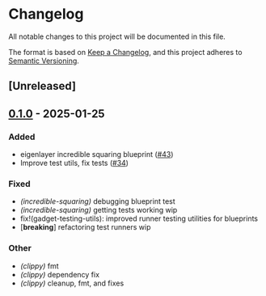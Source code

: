 # Changelog

All notable changes to this project will be documented in this file.

The format is based on [Keep a Changelog](https://keepachangelog.com/en/1.0.0/),
and this project adheres to [Semantic Versioning](https://semver.org/spec/v2.0.0.html).

## [Unreleased]

## [0.1.0](https://github.com/tangle-network/gadget/releases/tag/gadget-core-testing-utils-v0.1.0) - 2025-01-25

### Added

- eigenlayer incredible squaring blueprint ([#43](https://github.com/tangle-network/gadget/pull/43))
- Improve test utils, fix tests ([#34](https://github.com/tangle-network/gadget/pull/34))

### Fixed

- *(incredible-squaring)* debugging blueprint test
- *(incredible-squaring)* getting tests working wip
- fix!(gadget-testing-utils): improved runner testing utilities for blueprints
- [**breaking**] refactoring test runners wip

### Other

- *(clippy)* fmt
- *(clippy)* dependency fix
- *(clippy)* cleanup, fmt, and fixes
